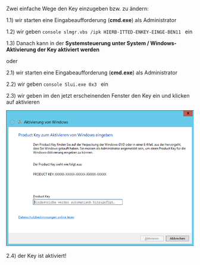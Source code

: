 Zwei einfache Wege den Key einzugeben bzw. zu ändern:

  

1.1) wir starten eine Eingabeaufforderung (**cmd.exe**) als Administrator

1.2) wir geben ```console slmgr.vbs /ipk HIERB-ITTED-ENKEY-EINGE-BEN11 ``` ein

1.3) Danach kann in der **Systemsteuerung unter System / Windows-Aktivierung der Key aktiviert werden**

oder

2.1) wir starten eine Eingabeaufforderung (**cmd.exe**) als Administrator

2.2) wir geben ```console Slui.exe 0x3 ``` ein

2.3) wir geben im den jetzt erscheinenden Fenster den Key ein und klicken auf aktivieren

![Windows Key](https://github.com/friedlandreas/Guides/blob/2d822dd92ffb1005b14abdb7994cccc957aecdad/images/KeySLUI.png)

2.4) der Key ist aktiviert!
